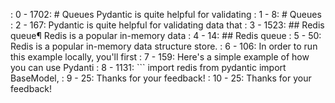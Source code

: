  : 0 - 1702: # Queues  Pydantic is quite helpful for validating
   : 1 - 8: # Queues
   : 2 - 167: Pydantic is quite helpful for validating data that
   : 3 - 1523: ## Redis queue¶  Redis is a popular in-memory data
     : 4 - 14: ## Redis queue
     : 5 - 50: Redis is a popular in-memory data structure store.
     : 6 - 106: In order to run this example locally, you'll first
     : 7 - 159: Here's a simple example of how you can use Pydanti
     : 8 - 1131: ``` import redis  from pydantic import BaseModel, 
     : 9 - 25: Thanks for your feedback!
     : 10 - 25: Thanks for your feedback!